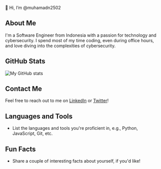 👋 Hi, I’m @muhamadn2502

## About Me
I'm a Software Engineer from Indonesia with a passion for technology and cybersecurity. I spend most of my time coding, even during office hours, and love diving into the complexities of cybersecurity.

## GitHub Stats
![My GitHub stats](https://github-readme-stats.vercel.app/api?username=muhamadn2502&show_icons=true&theme=radical)

## Contact Me
Feel free to reach out to me on [LinkedIn](https://www.linkedin.com/in/muhamadn2502/) or [Twitter](https://twitter.com/muhamadn2502/)!

## Languages and Tools
- List the languages and tools you're proficient in, e.g., Python, JavaScript, Git, etc.

## Fun Facts
- Share a couple of interesting facts about yourself, if you'd like!
